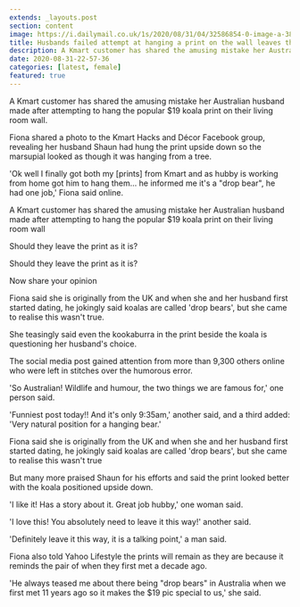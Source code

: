 ```yaml
---
extends: _layouts.post
section: content
image: https://i.dailymail.co.uk/1s/2020/08/31/04/32586854-0-image-a-38_1598844853623.jpg 
title: Husbands failed attempt at hanging a print on the wall leaves thousands in hysterics 
description: A Kmart customer has shared the amusing mistake her Australian husband made after attempting to hang the popular $19 koala print on their living room wall. 
date: 2020-08-31-22-57-36 
categories: [latest, female] 
featured: true 
--- 
```

A Kmart customer has shared the amusing mistake her Australian husband made after attempting to hang the popular $19 koala print on their living room wall.

Fiona shared a photo to the Kmart Hacks and Décor Facebook group, revealing her husband Shaun had hung the print upside down so the marsupial looked as though it was hanging from a tree. 

'Ok well I finally got both my [prints] from Kmart and as hubby is working from home got him to hang them… he informed me it's a "drop bear", he had one job,' Fiona said online.

A Kmart customer has shared the amusing mistake her Australian husband made after attempting to hang the popular $19 koala print on their living room wall 

 Should they leave the print as it is? 

 Should they leave the print as it is? 

Now share your opinion

Fiona said she is originally from the UK and when she and her husband first started dating, he jokingly said koalas are called 'drop bears', but she came to realise this wasn't true.

She teasingly said even the kookaburra in the print beside the koala is questioning her husband's choice.

The social media post gained attention from more than 9,300 others online who were left in stitches over the humorous error.

'So Australian! Wildlife and humour, the two things we are famous for,' one person said.

'Funniest post today!! And it's only 9:35am,' another said, and a third added: 'Very natural position for a hanging bear.'

Fiona said she is originally from the UK and when she and her husband first started dating, he jokingly said koalas are called 'drop bears', but she came to realise this wasn't true

But many more praised Shaun for his efforts and said the print looked better with the koala positioned upside down.

'I like it! Has a story about it. Great job hubby,' one woman said.

'I love this! You absolutely need to leave it this way!' another said.

'Definitely leave it this way, it is a talking point,' a man said.

Fiona also told Yahoo Lifestyle the prints will remain as they are because it reminds the pair of when they first met a decade ago.

'He always teased me about there being "drop bears" in Australia when we first met 11 years ago so it makes the $19 pic special to us,' she said.

